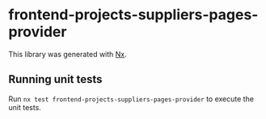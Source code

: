 # frontend-projects-suppliers-pages-provider

This library was generated with [Nx](https://nx.dev).

## Running unit tests

Run `nx test frontend-projects-suppliers-pages-provider` to execute the unit tests.
